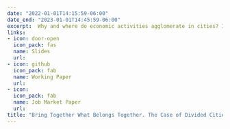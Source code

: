 ```yaml
---
date: "2022-01-01T14:15:59-06:00"
date_end: "2023-01-01T14:45:59-06:00"
excerpt:  Why and where do economic activities agglomerate in cities? In this paper, I explore a unique quasi-natural experiment, such as removing borders between divided cities in Europe - cities that were once united in the past. I show that, after lifting borders in 2008, local economic activities became more concentrated close to the  early 20th century prewar centers in the formerly united cities. I found that nightlight growth rates in areas close to former historical centers outgrew the rest zones. Using European business register databases, I uncovered that the proximity to the former centers matters because more economic entities in the wholesale & retail sector had been established in these zones after the Schengen agreement. My results suggest that historical memory plays a salient role in explaining the changes in internal city structure if we bring together what belongs together.
links:
- icon: door-open
  icon_pack: fas
  name: Slides
  url: 
- icon: github
  icon_pack: fab
  name: Working Paper
  url: 
- icon: 
  icon_pack: fab
  name: Job Market Paper
  url: 
title: "Bring Together What Belongs Together. The Case of Divided Cities in Europe"
---
```


